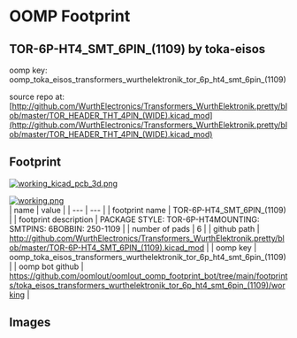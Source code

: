 # OOMP Footprint  
## TOR-6P-HT4_SMT_6PIN_(1109)  by toka-eisos  
  
oomp key: oomp_toka_eisos_transformers_wurthelektronik_tor_6p_ht4_smt_6pin_(1109)  
  
source repo at: [http://github.com/WurthElectronics/Transformers_WurthElektronik.pretty/blob/master/TOR_HEADER_THT_4PIN_(WIDE).kicad_mod](http://github.com/WurthElectronics/Transformers_WurthElektronik.pretty/blob/master/TOR_HEADER_THT_4PIN_(WIDE).kicad_mod)  
## Footprint  
  
[![working_kicad_pcb_3d.png](working_kicad_pcb_3d_600.png)](working_kicad_pcb_3d.png)  
  
[![working.png](working_600.png)](working.png)  
| name | value | 
| --- | --- | 
| footprint name | TOR-6P-HT4_SMT_6PIN_(1109) | 
| footprint description | PACKAGE STYLE: TOR-6P-HT4MOUNTING: SMTPINS: 6BOBBIN: 250-1109 | 
| number of pads | 6 | 
| github path | http://github.com/WurthElectronics/Transformers_WurthElektronik.pretty/blob/master/TOR-6P-HT4_SMT_6PIN_(1109).kicad_mod | 
| oomp key | oomp_toka_eisos_transformers_wurthelektronik_tor_6p_ht4_smt_6pin_(1109) | 
| oomp bot github | https://github.com/oomlout/oomlout_oomp_footprint_bot/tree/main/footprints/toka_eisos_transformers_wurthelektronik_tor_6p_ht4_smt_6pin_(1109)/working | 
## Images  
